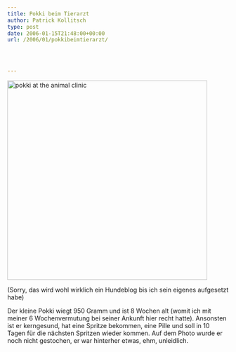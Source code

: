 ```yaml
---
title: Pokki beim Tierarzt
author: Patrick Kollitsch
type: post
date: 2006-01-15T21:48:00+00:00
url: /2006/01/pokkibeimtierarzt/




---
```

[<img width="455" src="//static.flickr.com/38/87186723_4b00b770da.jpg" alt="pokki at the animal clinic" />][1]

(Sorry, das wird wohl wirklich ein Hundeblog bis ich sein eigenes aufgesetzt habe)

Der kleine Pokki wiegt 950 Gramm und ist 8 Wochen alt (womit ich mit meiner 6 Wochenvermutung bei seiner Ankunft hier recht hatte). Ansonsten ist er kerngesund, hat eine Spritze bekommen, eine Pille und soll in 10 Tagen f&uuml;r die n&auml;chsten Spritzen wieder kommen. Auf dem Photo wurde er noch nicht gestochen, er war hinterher etwas, ehm, unleidlich.

 [1]: http://www.flickr.com/photos/schreibblogade/87186723/ "pokki at the animal clinic"